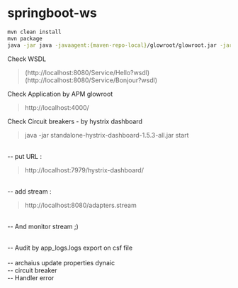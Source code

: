 # springboot-ws

```sh
mvn clean install
mvn package
java -jar java -javaagent:{maven-repo-local}/glowroot/glowroot.jar -jar target/springboot-ws-1.0.0.jar
```

Check WSDL
> (http://localhost:8080/Service/Hello?wsdl)
> (http://localhost:8080/Service/Bonjour?wsdl)


Check Application by APM glowroot
> http://localhost:4000/

Check Circuit breakers - by hystrix dashboard

>  java -jar standalone-hystrix-dashboard-1.5.3-all.jar start

<br> -- put URL :

> http://localhost:7979/hystrix-dashboard/

<br> -- add stream : 

> http://localhost:8080/adapters.stream

<br> -- And monitor stream ;)


<br>-- Audit by app_logs.logs export on csf file  
<br>-- archaius update properties dynaic
<br>-- circuit breaker
<br>-- Handler error